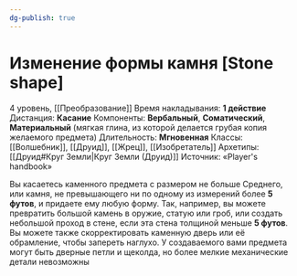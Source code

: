 ```yaml
---
dg-publish: true
---
```

# Изменение формы камня [Stone shape]
4 уровень, [[Преобразование]]
Время накладывания: **1 действие**
Дистанция: **Касание**
Компоненты: **Вербальный**, **Соматический**, **Материальный** (мягкая глина, из которой делается грубая копия желаемого предмета)
Длительность: **Мгновенная**
Классы: [[Волшебник]], [[Друид]], [[Жрец]], [[Изобретатель]]
Архетипы: [[Друид#Круг Земли|Круг Земли (Друид)]]
Источник: «Player's handbook»

Вы касаетесь каменного предмета с размером не больше Среднего, или камня, не превышающего ни по одному из измерений более **5 футов**, и придаете ему любую форму. Так, например, вы можете превратить большой камень в оружие, статую или гроб, или создать небольшой проход в стене, если эта стена толщиной меньше **5 футов**. Вы можете также скорректировать каменную дверь или её обрамление, чтобы запереть наглухо. У создаваемого вами предмета могут быть дверные петли и щеколда, но более мелкие механические детали невозможны